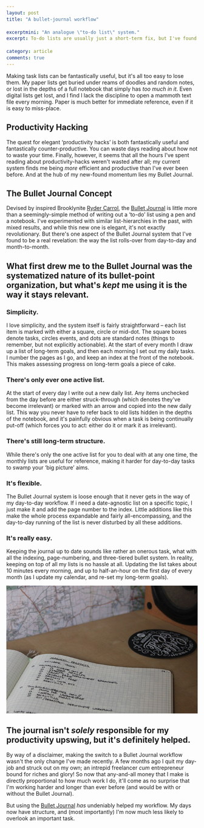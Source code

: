 ```yaml
---
layout: post
title: "A bullet-journal workflow"

excerptmini: "An analogue \"to-do list\" system."
excerpt: To-do lists are usually just a short-term fix, but I've found a system that stays relevant.

category: article
comments: true
---
```


Making task lists can be fantastically useful, but it's all too easy to lose them. My paper lists get buried under reams of doodles and random notes, or lost in the depths of a full notebook that simply has *too much in it*. Even digital lists get lost, and I find I lack the discipline to open a mammoth text file every morning. Paper is much better for immediate reference, even if it is easy to miss-place.

## Productivity Hacking
The quest for elegant ‘productivity hacks’ is both fantastically useful and fantastically counter-productive. You can waste days reading about how not to waste your time. Finally, however, it seems that all the hours I've spent reading about productivity-hacks weren't wasted after all; my current system finds me being *more* efficient and productive than I've ever been before. And at the hub of my new-found momentum lies my Bullet Journal.

## The Bullet Journal Concept
Devised by inspired Brooklynite [Ryder Carrol](http://www.rydercarroll.com/), the [Bullet Journal](http://www.bulletjournal.com/) is little more than a seemingly-simple method of writing out a ‘to-do’ list using a pen and a notebook. I've experimented with similar list-hierarchies in the past, with mixed results, and while this new one is elegant, it's not exactly revolutionary. But there's one aspect of the Bullet Journal system that I've found to be a real revelation: the way the list rolls-over from day-to-day and month-to-month.

## What first drew me to the Bullet Journal was the systematized nature of its bullet-point organization, but what's *kept* me using it is the way it stays relevant.

### Simplicity.
I love simplicity, and the system itself is fairly straightforward – each list item is marked with either a square, circle or mid-dot. The square boxes denote tasks, circles events, and dots are standard notes (things to remember, but not explicitly actionable). At the start of every month I draw up a list of long-term goals, and then each morning I set out my daily tasks. I number the pages as I go, and keep an index at the front of the notebook. This makes assessing progress on long-term goals a piece of cake.

### There's only ever one active list.
At the start of every day I write out a new daily list. Any items unchecked from the day before are either struck-through (which denotes they've become irrelevant) or marked with an arrow and copied into the new daily list. This way you never have to refer back to old lists hidden in the depths of the notebook, and it's painfully obvious when a task is being continually put-off (which forces you to act: either do it or mark it as irrelevant).

### There's still long-term structure.
While there's only the one active list for you to deal with at any one time, the monthly lists are useful for reference, making it harder for day-to-day tasks to swamp your ‘big picture’ aims.

### It's flexible.
The Bullet Journal system is loose enough that it never gets in the way of my day-to-day workflow. If i need a date-agnostic list on a specific topic, I just make it and add the page number to the index. Little additions like this make the whole process expandable and fairly all-encompassing, and the day-to-day running of the list is never disturbed by all these additions.

### It's really easy.
Keeping the journal up to date sounds like rather an onerous task, what with all the indexing, page-numbering, and three-tiered bullet system. In reality, keeping on top of all my lists is no hassle at all. Updating the list takes about 10 minutes every morning, and up to half-an-hour on the first day of every month (as I update my calendar, and re-set my long-term goals).

![My Bullet Journal](/assets/images/photos/journal02.jpg)

## The journal isn't *solely* responsible for my productivity upswing, but it's definitely helped.
By way of a disclaimer, making the switch to a Bullet Journal workflow wasn't the only change I've made recently. A few months ago I quit my day-job and struck out on my own; an intrepid freelancer *cum* entrepreneur bound for riches and glory! So now that any-and-all money that I make is directly proportional to how much work I do, it'll come as no surprise that I'm working harder and longer than ever before (and would be with or without the Bullet Journal).

But using the [Bullet Journal](http://www.bulletjournal.com/) *has* undeniably helped my workflow. My days now have structure, and (most importantly) I'm now much less likely to overlook an important task.
